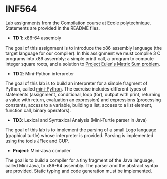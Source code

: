# INF564

Lab assignments from the Compilation course at Ecole polytechnique. Statements are provided in the README files.

- **TD 1**: x86-64 assembly

The goal of this assignment is to introduce the x86 assembly language (the target language for our compiler). In this assignment we must complile 3 C programs into x86 assembly: a simple printf call, a program to compute integer square roots, and a solution to [Project Euler's Matrix Sum problem](https://projecteuler.net/problem=345).

- **TD 2**: Mini-Python interpreter

The goal of this lab is to build an interpreter for a simple fragment of Python, called [mini-Python](https://www.enseignement.polytechnique.fr/informatique/INF564/projet/mini-python-v1.pdf). The exercise includes different types of statements (assignment, conditional, loop (for), output with print, returning a value with return, evaluation an expression) and expressions (processing constants, access to a variable, building a list, access to a list element, function call, binary operators).

- **TD3**: Lexical and Syntaxical Analysis (Mini-Turtle parser in Java)

The goal of this lab is to implement the parsing of a small Logo language (graphical turtle) whose interpreter is provided. Parsing is implemented using the tools JFlex and CUP.

- **Project**: Mini-Java compiler

The goal is to build a compiler for a tiny fragment of the Java language, called Mini Java, to x86-64 assembly. The parser and the abstract syntax are provided. Static typing and code generation must be implemented.
